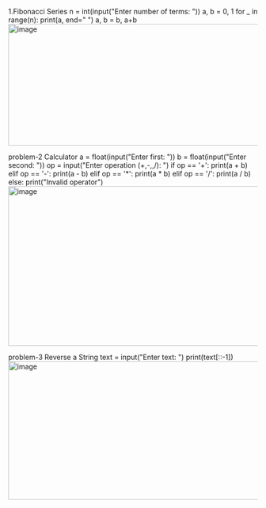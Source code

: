 1.Fibonacci Series
n = int(input("Enter number of terms: "))
a, b = 0, 1 
for _ in range(n): 
print(a, end=" ") 
a, b = b, a+b
<img width="1599" height="246" alt="image" src="https://github.com/user-attachments/assets/a11b1dfa-3f38-46da-8b21-b1d920161636" />

problem-2 Calculator
a = float(input("Enter first: ")) 
b = float(input("Enter second: ")) 
op = input("Enter operation (+,-,,/): ")
if op == '+': print(a + b) 
elif op == '-': print(a - b) 
elif op == '*': print(a * b) 
elif op == '/': print(a / b) 
else: print("Invalid operator")
<img width="1600" height="323" alt="image" src="https://github.com/user-attachments/assets/56b5bf25-cdc9-446d-9cf7-c28266b13bbb" />

problem-3 Reverse a String
text = input("Enter text: ")
print(text[::-1])
<img width="1593" height="280" alt="image" src="https://github.com/user-attachments/assets/fba2e918-a6a7-43e8-b27b-8b6408ca4134" />

